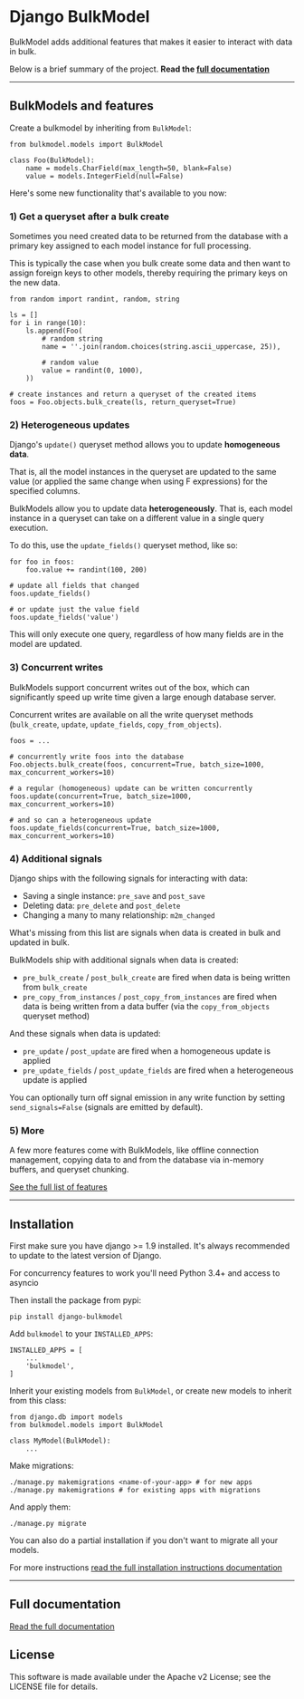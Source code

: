 # Django BulkModel

BulkModel adds additional features that makes it easier to interact with data in bulk.

Below is a brief summary of the project. **Read the [full documentation](https://django-bulkmodel.readthedocs.io/)**

---


## BulkModels and features

Create a bulkmodel by inheriting from `BulkModel`:

    from bulkmodel.models import BulkModel

    class Foo(BulkModel):
        name = models.CharField(max_length=50, blank=False)
        value = models.IntegerField(null=False)


Here's some new functionality that's available to you now:

### 1) Get a queryset after a bulk create

Sometimes you need created data to be returned from the database
with a primary key assigned to each model instance for full processing.

This is typically the case when you bulk create some data and then
want to assign foreign keys to other models, thereby requiring the primary keys
on the new data.


    from random import randint, random, string

    ls = []
    for i in range(10):
        ls.append(Foo(
            # random string
            name = ''.join(random.choices(string.ascii_uppercase, 25)),

            # random value
            value = randint(0, 1000),
        ))

    # create instances and return a queryset of the created items
    foos = Foo.objects.bulk_create(ls, return_queryset=True)


### 2) Heterogeneous updates

Django's `update()` queryset method allows you to update **homogeneous data**.

That is, all the model instances in the queryset are updated to the same value (or applied
the same change when using F expressions) for the specified columns.

BulkModels allow you to update data **heterogeneously**. That is,
each model instance in a queryset can take on a different value in a single query execution.

To do this, use the `update_fields()` queryset method, like so:

    for foo in foos:
        foo.value += randint(100, 200)

    # update all fields that changed
    foos.update_fields()

    # or update just the value field
    foos.update_fields('value')

This will only execute one query, regardless of how many fields are in the model are updated.


### 3) Concurrent writes

BulkModels support concurrent writes out of the box, which can significantly
speed up write time given a large enough database server.

Concurrent writes are available on all the write queryset methods
(`bulk_create`, `update`, `update_fields`, `copy_from_objects`).

    foos = ...

    # concurrently write foos into the database
    Foo.objects.bulk_create(foos, concurrent=True, batch_size=1000, max_concurrent_workers=10)

    # a regular (homogeneous) update can be written concurrently
    foos.update(concurrent=True, batch_size=1000, max_concurrent_workers=10)

    # and so can a heterogeneous update
    foos.update_fields(concurrent=True, batch_size=1000, max_concurrent_workers=10)


### 4) Additional signals

Django ships with the following signals for interacting with data:

- Saving a single instance: `pre_save` and `post_save`
- Deleting data: `pre_delete` and `post_delete`
- Changing a many to many relationship: `m2m_changed`

What's missing from this list are signals when data is created in bulk and updated in bulk.

BulkModels ship with additional signals when data is created:


- `pre_bulk_create` / `post_bulk_create` are fired when data is being written from `bulk_create`
- `pre_copy_from_instances` / `post_copy_from_instances` are fired when data is being written from a data buffer (via the `copy_from_objects` queryset method)


And these signals when data is updated:

- `pre_update` / `post_update` are fired when a homogeneous update is applied
- `pre_update_fields` / `post_update_fields` are fired when a heterogeneous update is applied


You can optionally turn off signal emission in any write function by setting `send_signals=False`
(signals are emitted by default).

### 5) More

A few more features come with BulkModels, like offline connection management,
copying data to and from the database via in-memory buffers, and queryset chunking.

[See the full list of features](https://django-bulkmodel.readthedocs.io/en/latest/pages/overview-all-features.html)

---

## Installation

First make sure you have django >= 1.9 installed. It's always
recommended to update to the latest version of Django.

For concurrency features to work you'll need Python 3.4+ and access to asyncio

Then install the package from pypi:

    pip install django-bulkmodel

Add `bulkmodel` to your `INSTALLED_APPS`:

    INSTALLED_APPS = [
        ...
        'bulkmodel',
    ]


Inherit your existing models from `BulkModel`, or create new models to inherit
from this class:

    from django.db import models
    from bulkmodel.models import BulkModel

    class MyModel(BulkModel):
        ...


Make migrations:

    ./manage.py makemigrations <name-of-your-app> # for new apps
    ./manage.py makemigrations # for existing apps with migrations

And apply them:

    ./manage.py migrate


You can also do a partial installation if you don't want to migrate all your models.

For more instructions [read the full installation instructions documentation](https://django-bulkmodel.readthedocs.io/en/latest/pages/installation.html)



---

## Full documentation

[Read the full documentation](https://django-bulkmodel.readthedocs.io/)

## License

This software is made available under the Apache v2 License; see the LICENSE file for details.

